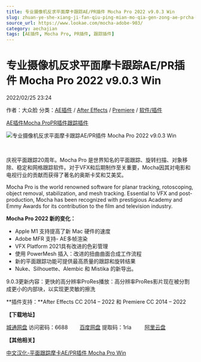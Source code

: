 ```yaml
---
title: 专业摄像机反求平面摩卡跟踪AE/PR插件 Mocha Pro 2022 v9.0.3 Win
slug: zhuan-ye-she-xiang-ji-fan-qiu-ping-mian-mo-qia-gen-zong-ae-prcha-jian-mocha-pro-2022-v9-0-3-win
source_url: https://www.lookae.com/mocha-adobe-903/
category: aechajian
tags: [AE插件, Mocha Pro, PR插件, 跟踪插件]
---
```

# 专业摄像机反求平面摩卡跟踪AE/PR插件 Mocha Pro 2022 v9.0.3 Win

2022/02/25 23:24

作者：大众脸
分类：[AE插件](https://www.lookae.com/after-effects/aechajian/) / [After Effects](https://www.lookae.com/after-effects/) / [Premiere](https://www.lookae.com/qitarjcj/premierezy/) / [软件/插件](https://www.lookae.com/qitarjcj/)

[AE插件](https://www.lookae.com/tag/ae%e6%8f%92%e4%bb%b6/)[Mocha Pro](https://www.lookae.com/tag/mocha-pro/)[PR插件](https://www.lookae.com/tag/pr%e6%8f%92%e4%bb%b6/)[跟踪插件](https://www.lookae.com/tag/%e8%b7%9f%e8%b8%aa%e6%8f%92%e4%bb%b6/)

![专业摄像机反求平面摩卡跟踪AE/PR插件 Mocha Pro 2022 v9.0.3 Win](https://www.lookae.com/wp-content/uploads/2021/09/mocha-2022-adobe.jpg "专业摄像机反求平面摩卡跟踪AE/PR插件 Mocha Pro 2022 v9.0.3 Win-LookAE.com")

[﻿﻿﻿](https://cloud.video.taobao.com//play/u/705956171/p/1/e/6/t/1/327442918724.mp4)

庆祝平面跟踪20周年。Mocha Pro 是世界知名的平面跟踪、旋转扫描、对象移除、稳定和网格跟踪软件。对于VFX和后期制作至关重要，Mocha因其对电影和电视行业的贡献而获得了著名的奥斯卡奖和艾美奖。

Mocha Pro is the world renowned software for planar tracking, rotoscoping, object removal, stabilization, and mesh tracking. Essential to VFX and post-production, Mocha has been recognized with prestigious Academy and Emmy Awards for its contribution to the film and television industry.

**Mocha Pro 2022 新的变化：**

* Apple M1 支持提高了新 Mac 硬件的速度
* Adobe MFR 支持- AE多帧渲染
* VFX Platform 2021具有改进的色彩管理
* 使用 PowerMesh 插入：改进的扭曲曲面合成工作流程
* 新的平面跟踪功能可提供最高质量的跟踪和旋转结果
* Nuke、Silhouette、Alembic 和 Mistika 的新导出。

9.0.3更新内容：更快的高分辨率ProRes播放：高分辨率ProRes影片现在被分割成更小的内部块，以实现更灵敏的擦洗

**插件支持：**After Effects CC 2014 – 2022 和 Premiere CC 2014 – 2022

**【下载地址】**

[城通网盘](https://url70.ctfile.com/f/2827370-546913119-a2c3fd) 访问密码：6688        [百度网盘](https://pan.baidu.com/s/1QZHP_MRHuAZdHjRj7VA3QA?pwd=1rla) 提取码：1rla         [阿里云盘](https://www.aliyundrive.com/s/VLh17XmutFP)

**【其他相关】**

[中文汉化-平面跟踪摩卡AE/PR插件 Mocha Pro Win](https://www.lookae.com/mocha-pro-aepr/)
